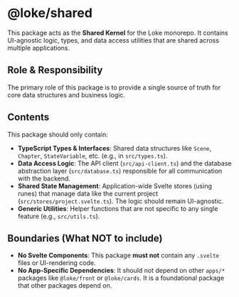 # @loke/shared

This package acts as the **Shared Kernel** for the Loke monorepo. It contains UI-agnostic logic, types, and data access utilities that are shared across multiple applications.

## Role & Responsibility

The primary role of this package is to provide a single source of truth for core data structures and business logic.

## Contents

This package should only contain:

-   **TypeScript Types & Interfaces**: Shared data structures like `Scene`, `Chapter`, `StateVariable`, etc. (e.g., in `src/types.ts`).
-   **Data Access Logic**: The API client (`src/api-client.ts`) and the database abstraction layer (`src/database.ts`) responsible for all communication with the backend.
-   **Shared State Management**: Application-wide Svelte stores (using runes) that manage data like the current project (`src/stores/project.svelte.ts`). The logic should remain UI-agnostic.
-   **Generic Utilities**: Helper functions that are not specific to any single feature (e.g., `src/utils.ts`).

## Boundaries (What NOT to include)

-   **No Svelte Components**: This package **must not** contain any `.svelte` files or UI-rendering code.
-   **No App-Specific Dependencies**: It should not depend on other `apps/*` packages like `@loke/front` or `@loke/cards`. It is a foundational package that other packages depend on.
